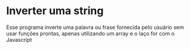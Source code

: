 # Inverter uma string

Esse programa inverte uma palavra ou frase fornecida pelo usuário sem usar funções prontas, apenas utilizando um array e o laço for com o Javascript